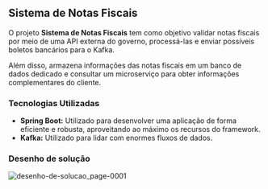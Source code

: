 ## Sistema de Notas Fiscais 
O projeto **Sistema de Notas Fiscais** tem como objetivo validar notas fiscais por meio de uma API externa do governo, processá-las e 
enviar possíveis boletos bancários para o Kafka. 

Além disso, armazena informações das notas fiscais em um banco de dados dedicado e consultar um microserviço para obter informações 
complementares do cliente. 

### Tecnologias Utilizadas 
- **Spring Boot:** Utilizado para desenvolver uma aplicação de forma eficiente e robusta, aproveitando ao máximo os recursos do framework. 
- **Kafka:**  Utilizado para lidar com enormes fluxos de dados.

### Desenho de solução
![desenho-de-solucao_page-0001](https://github.com/silvafranks/leitura-nota-fiscal/assets/70764693/0395d29d-c286-4ce7-a345-fa910f0c2ea0)
